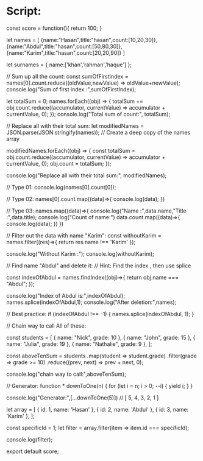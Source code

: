 # Script:

const score = function(){
    return 100;
}

let names = [
    {name:"Hasan",title:"hasan",count:[10,20,30]},
    {name:"Abdul",title:"hasan",count:[50,80,30]},
    {name:"Karim",title:"hasan",count:[20,20,90]}
]

let surnames = {
    name:['khan','rahman','haque']
};

// Sum up all the count:
const sumOfFirstIndex = names[0].count.reduce((oldValue,newValue) => oldValue+newValue);
console.log("Sum of first index :",sumOfFirstIndex);

let totalSum = 0;
names.forEach((obj) => {
  totalSum += obj.count.reduce((accumulator, currentValue) => accumulator + currentValue, 0);
});
console.log("Total sum of count:", totalSum);

// Replace all with their total sum:
let modifiedNames = JSON.parse(JSON.stringify(names)); // Create a deep copy of the names array

modifiedNames.forEach((obj) => {
  const totalSum = obj.count.reduce((accumulator, currentValue) => accumulator + currentValue, 0);
  obj.count = totalSum;
});

console.log("Replace all with their total sum:", modifiedNames);

// Type 01:
console.log(names[0].count[0]);

// Type 02:
names[0].count.map((data)=>{
    console.log(data);
})

// Type 03:
names.map((data)=>{
    console.log("Name :",data.name,"Title :",data.title);
    console.log("Count of name:")
    data.count.map((data)=>{
        console.log(data);
    })
})

// Filter out the data with name "Karim":
const withoutKarim = names.filter((res)=>{
    return res.name !== 'Karim'
});

console.log("Without Karim :");
console.log(withoutKarim);

// Find name "Abdul" and delete it:
// Hint: Find the index , then use splice

const indexOfAbdul = names.findIndex((obj)=>{
   return obj.name === "Abdul";
});


console.log("Index of Abdul is:",indexOfAbdul);
names.splice(indexOfAbdul,1);
console.log("After deletion:",names);

// Best practice:
if (indexOfAbdul !== -1) {
    names.splice(indexOfAbdul, 1);
}

// Chain way to call All of these:

const students = [
    { name: "Nick", grade: 10 },
    { name: "John", grade: 15 },
    { name: "Julia", grade: 19 },
    { name: "Nathalie", grade: 9 },
  ];

  
  const aboveTenSum = students
  .map(student => student.grade) 
  .filter(grade => grade >= 10) 
  .reduce((prev, next) => prev + next, 0); 

console.log("chain way to call:",aboveTenSum);

// Generator:
function * downToOne(n) {
    for (let i = n; i > 0; --i) {
      yield i;
    }
  }
  
  console.log("Generator:",[...downToOne(5)]) // [ 5, 4, 3, 2, 1 ]

let array = [
    { id: 1, name: 'Hasan' },
    { id: 2, name: 'Abdul' },
    { id: 3, name: 'Karim' },
  ];

  const specificId = 1;
  let filter = array.filter(item => item.id === specificId);
  
  console.log(filter);

export default score;
